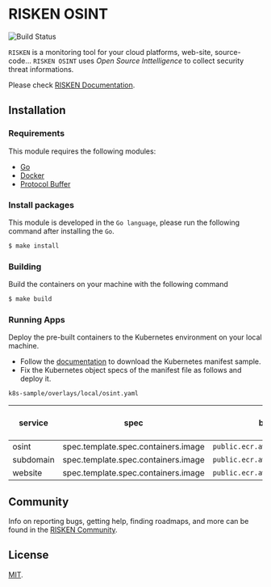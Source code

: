 # RISKEN OSINT

![Build Status](https://codebuild.ap-northeast-1.amazonaws.com/badges?uuid=eyJlbmNyeXB0ZWREYXRhIjoiNlFlQkVnOU94ek9aWlMxamhYc0dkcGk5aExqVWtoOVV3eWJhbWQ5YWVhNkljSk5RR0h1SFpSd2VTUzdSMk8yU1czNUVPTVh3M01CdSt5bzZ0RXNrNlc4PSIsIml2UGFyYW1ldGVyU3BlYyI6InA3QzlhcWRlUENkM3hRV1oiLCJtYXRlcmlhbFNldFNlcmlhbCI6MX0%3D&branch=master)

`RISKEN` is a monitoring tool for your cloud platforms, web-site, source-code... 
`RISKEN OSINT` uses *Open Source Inttelligence* to collect security threat informations.

Please check [RISKEN Documentation](https://docs.security-hub.jp/).

## Installation

### Requirements

This module requires the following modules:

- [Go](https://go.dev/doc/install)
- [Docker](https://docs.docker.com/get-docker/)
- [Protocol Buffer](https://grpc.io/docs/protoc-installation/)

### Install packages

This module is developed in the `Go language`, please run the following command after installing the `Go`.

```bash
$ make install
```

### Building

Build the containers on your machine with the following command

```bash
$ make build
```

### Running Apps

Deploy the pre-built containers to the Kubernetes environment on your local machine.

- Follow the [documentation](https://docs.security-hub.jp/admin/infra_local/#risken) to download the Kubernetes manifest sample.
- Fix the Kubernetes object specs of the manifest file as follows and deploy it.

`k8s-sample/overlays/local/osint.yaml`

| service   | spec                                | before (public images)                         | after (pre-build images on your machine) |
| --------- | ----------------------------------- | ---------------------------------------------- | ---------------------------------------- |
| osint     | spec.template.spec.containers.image | `public.ecr.aws/risken/osint/code:latest`      | `osint/code:latest`                      |
| subdomain | spec.template.spec.containers.image | `public.ecr.aws/risken/osint/subdomain:latest` | `osint/subdomain:latest`                 |
| website   | spec.template.spec.containers.image | `public.ecr.aws/risken/osint/website:latest`   | `osint/website:latest`                   |

## Community

Info on reporting bugs, getting help, finding roadmaps,
and more can be found in the [RISKEN Community](https://github.com/ca-risken/community).

## License

[MIT](LICENSE).
